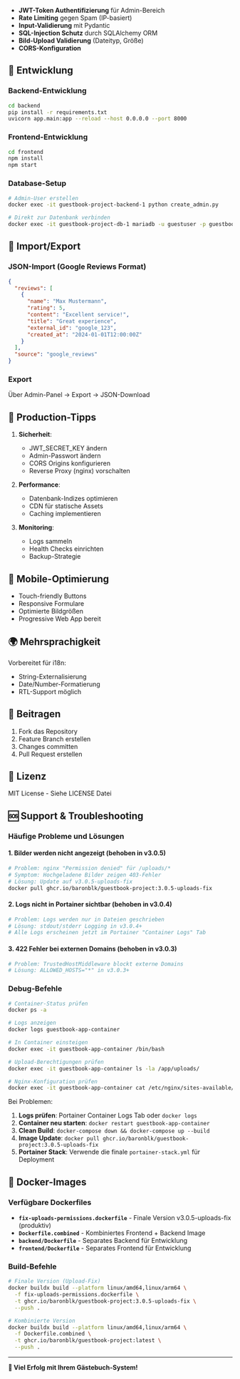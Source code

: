 
- **JWT-Token Authentifizierung** für Admin-Bereich
- **Rate Limiting** gegen Spam (IP-basiert)
- **Input-Validierung** mit Pydantic
- **SQL-Injection Schutz** durch SQLAlchemy ORM
- **Bild-Upload Validierung** (Dateityp, Größe)
- **CORS-Konfiguration**

## 🚧 Entwicklung

### Backend-Entwicklung
```bash
cd backend
pip install -r requirements.txt
uvicorn app.main:app --reload --host 0.0.0.0 --port 8000
```

### Frontend-Entwicklung
```bash
cd frontend
npm install
npm start
```

### Database-Setup
```bash
# Admin-User erstellen
docker exec -it guestbook-project-backend-1 python create_admin.py

# Direkt zur Datenbank verbinden
docker exec -it guestbook-project-db-1 mariadb -u guestuser -p guestbook
```

## 🔄 Import/Export

### JSON-Import (Google Reviews Format)
```json
{
  "reviews": [
    {
      "name": "Max Mustermann",
      "rating": 5,
      "content": "Excellent service!",
      "title": "Great experience",
      "external_id": "google_123",
      "created_at": "2024-01-01T12:00:00Z"
    }
  ],
  "source": "google_reviews"
}
```

### Export
Über Admin-Panel → Export → JSON-Download

## 🎯 Production-Tipps

1. **Sicherheit**:
   - JWT_SECRET_KEY ändern
   - Admin-Passwort ändern
   - CORS Origins konfigurieren
   - Reverse Proxy (nginx) vorschalten

2. **Performance**:
   - Datenbank-Indizes optimieren
   - CDN für statische Assets
   - Caching implementieren

3. **Monitoring**:
   - Logs sammeln
   - Health Checks einrichten
   - Backup-Strategie

## 📱 Mobile-Optimierung

- Touch-friendly Buttons
- Responsive Formulare
- Optimierte Bildgrößen
- Progressive Web App bereit

## 🌍 Mehrsprachigkeit

Vorbereitet für i18n:
- String-Externalisierung
- Date/Number-Formatierung
- RTL-Support möglich

## 🤝 Beitragen

1. Fork das Repository
2. Feature Branch erstellen
3. Changes committen
4. Pull Request erstellen

## 📄 Lizenz

MIT License - Siehe LICENSE Datei

## 🆘 Support & Troubleshooting

### Häufige Probleme und Lösungen

#### 1. **Bilder werden nicht angezeigt** (behoben in v3.0.5)
```bash
# Problem: nginx "Permission denied" für /uploads/*
# Symptom: Hochgeladene Bilder zeigen 403-Fehler
# Lösung: Update auf v3.0.5-uploads-fix
docker pull ghcr.io/baronblk/guestbook-project:3.0.5-uploads-fix
```

#### 2. **Logs nicht in Portainer sichtbar** (behoben in v3.0.4)
```bash
# Problem: Logs werden nur in Dateien geschrieben
# Lösung: stdout/stderr Logging in v3.0.4+
# Alle Logs erscheinen jetzt im Portainer "Container Logs" Tab
```

#### 3. **422 Fehler bei externen Domains** (behoben in v3.0.3)
```bash
# Problem: TrustedHostMiddleware blockt externe Domains
# Lösung: ALLOWED_HOSTS="*" in v3.0.3+
```

### Debug-Befehle
```bash
# Container-Status prüfen
docker ps -a

# Logs anzeigen
docker logs guestbook-app-container

# In Container einsteigen
docker exec -it guestbook-app-container /bin/bash

# Upload-Berechtigungen prüfen
docker exec -it guestbook-app-container ls -la /app/uploads/

# Nginx-Konfiguration prüfen
docker exec -it guestbook-app-container cat /etc/nginx/sites-available/default
```

Bei Problemen:
1. **Logs prüfen**: Portainer Container Logs Tab oder `docker logs`
2. **Container neu starten**: `docker restart guestbook-app-container`
3. **Clean Build**: `docker-compose down && docker-compose up --build`
4. **Image Update**: `docker pull ghcr.io/baronblk/guestbook-project:3.0.5-uploads-fix`
5. **Portainer Stack**: Verwende die finale `portainer-stack.yml` für Deployment

## 🐳 Docker-Images

### Verfügbare Dockerfiles
- **`fix-uploads-permissions.dockerfile`** - Finale Version v3.0.5-uploads-fix (produktiv)
- **`Dockerfile.combined`** - Kombiniertes Frontend + Backend Image
- **`backend/Dockerfile`** - Separates Backend für Entwicklung
- **`frontend/Dockerfile`** - Separates Frontend für Entwicklung

### Build-Befehle
```bash
# Finale Version (Upload-Fix)
docker buildx build --platform linux/amd64,linux/arm64 \
  -f fix-uploads-permissions.dockerfile \
  -t ghcr.io/baronblk/guestbook-project:3.0.5-uploads-fix \
  --push .

# Kombinierte Version
docker buildx build --platform linux/amd64,linux/arm64 \
  -f Dockerfile.combined \
  -t ghcr.io/baronblk/guestbook-project:latest \
  --push .
```

---

**🎉 Viel Erfolg mit Ihrem Gästebuch-System!**
